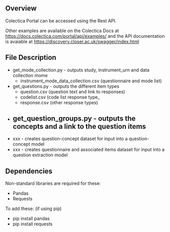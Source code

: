 ## Overview

Colectica Portal can be accessed using the Rest API. 

Other examples are available on the Colectica Docs at https://docs.colectica.com/portal/api/examples/ 
and the API documentation is avaiable at https://discovery.closer.ac.uk/swagger/index.html

## File Description

- get_mode_collection.py - outputs study, instrument_urn and data collection mome
  - instrument_mode_data_collection.csv (questionnaire and mode list)
- get_questions.py - outputs the different item types
  - question.csv (question text and link to responses)
  - codelist.csv (code list response type_
  - response.csv (other response types)
- get_question_groups.py - outputs the concepts and a link to the question items
  - 
- xxx - creates question-concept dataset for input into a question-concept model
- xxx - creates questionnaire and associated items dataset for input into a question extraction model

## Dependencies

Non-standard libraries are required for these:

- Pandas
- Requests

To add these: (if using pip)

- pip install pandas
- pip install requests
